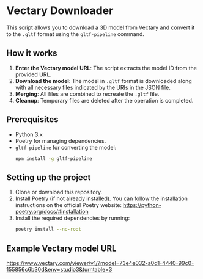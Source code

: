 # Vectary Downloader

This script allows you to download a 3D model from Vectary and convert it to the `.gltf` format using the `gltf-pipeline` command.

## How it works

1. **Enter the Vectary model URL**: The script extracts the model ID from the provided URL.
2. **Download the model**: The model in `.gltf` format is downloaded along with all necessary files indicated by the URIs in the JSON file.
3. **Merging**: All files are combined to recreate the `.gltf` file.
4. **Cleanup**: Temporary files are deleted after the operation is completed.

## Prerequisites

- Python 3.x
- Poetry for managing dependencies.
- `gltf-pipeline` for converting the model:
   ```bash 
   npm install -g gltf-pipeline

## Setting up the project

1. Clone or download this repository.
2. Install Poetry (if not already installed). You can follow the installation instructions on the official Poetry website: https://python-poetry.org/docs/#installation
3. Install the required dependencies by running:
   ```bash
   poetry install --no-root

## Example Vectary model URL

https://www.vectary.com/viewer/v1/?model=73e4e032-a0d1-4440-99c0-155856c6b30d&env=studio3&turntable=3